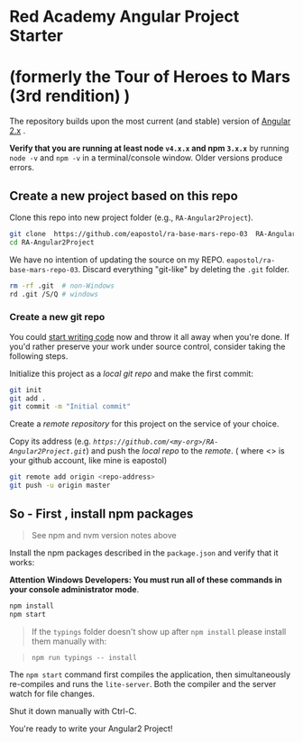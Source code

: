 # Red Academy Angular Project Starter
# (formerly the Tour of Heroes to Mars (3rd rendition) )

The repository builds upon the most current (and stable) version of 
[Angular 2.x](https://angular.io/) .

**Verify that you are running at least node `v4.x.x` and npm `3.x.x`**
by running `node -v` and `npm -v` in a terminal/console window.
Older versions produce errors.

## Create a new project based on this repo

Clone this repo into new project folder (e.g., `RA-Angular2Project`).
```bash
git clone  https://github.com/eapostol/ra-base-mars-repo-03  RA-Angular2Project
cd RA-Angular2Project
```

We have no intention of updating the source on my REPO. `eapostol/ra-base-mars-repo-03`.
Discard everything "git-like" by deleting the `.git` folder.
```bash
rm -rf .git  # non-Windows
rd .git /S/Q # windows
```

### Create a new git repo
You could [start writing code](#start-development) now and throw it all away when you're done.
If you'd rather preserve your work under source control, consider taking the following steps.

Initialize this project as a *local git repo* and make the first commit:
```bash
git init
git add .
git commit -m "Initial commit"
```

Create a *remote repository* for this project on the service of your choice.

Copy its address (e.g. *`https://github.com/<my-org>/RA-Angular2Project.git`*) 
and push the *local repo* to the *remote*. ( where <<my-org>> is your github 
account, like mine is eapostol)

```bash
git remote add origin <repo-address>
git push -u origin master
```
## So - First , install npm packages

> See npm and nvm version notes above

Install the npm packages described in the `package.json` and verify that it works:

**Attention Windows Developers:  You must run all of these commands in your console
administrator mode**.

```bash
npm install
npm start
```

> If the `typings` folder doesn't show up after `npm install` please 
install them manually with:

> `npm run typings -- install`

The `npm start` command first compiles the application, 
then simultaneously re-compiles and runs the `lite-server`.
Both the compiler and the server watch for file changes.

Shut it down manually with Ctrl-C.

You're ready to write your Angular2 Project!
